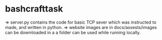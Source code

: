 # bashcrafttask

=> server.py contains the code for basic TCP sever which was instructed to made, and written in python.
=> website images are in docs/assests/images can be dowmloaded in a a folder can be used while running locally.
